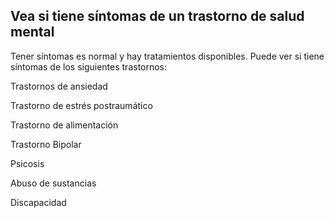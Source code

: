## Vea si tiene síntomas de un trastorno de salud mental

Tener síntomas es normal y hay tratamientos disponibles. Puede ver si tiene síntomas de los siguientes trastornos:



Trastornos de ansiedad

Trastorno de estrés postraumático

Trastorno de alimentación

Trastorno Bipolar

Psicosis

Abuso de sustancias

Discapacidad
